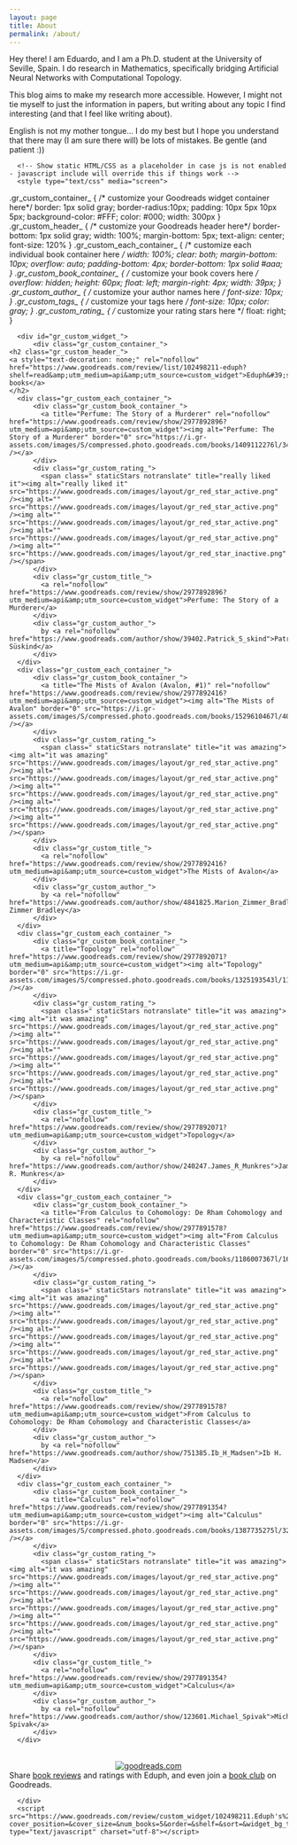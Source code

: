 ```yaml
---
layout: page
title: About
permalink: /about/
---
```



Hey there! I am Eduardo, and I am a Ph.D. student at the University of
Seville, Spain. I do research in Mathematics, specifically bridging
Artificial Neural Networks with Computational Topology.

This blog aims to make my research more accessible. However, I might
not tie myself to just the information in papers, but writing about
any topic I find interesting (and that I feel like writing about).

English is not my mother tongue... I do my best but I hope you
understand that there may (I am sure there will) be lots of
mistakes. Be gentle (and patient :))


      <!-- Show static HTML/CSS as a placeholder in case js is not enabled - javascript include will override this if things work -->
      <style type="text/css" media="screen">
  .gr_custom_container_ {
    /* customize your Goodreads widget container here*/
    border: 1px solid gray;
    border-radius:10px;
    padding: 10px 5px 10px 5px;
    background-color: #FFF;
    color: #000;
    width: 300px
  }
  .gr_custom_header_ {
    /* customize your Goodreads header here*/
    border-bottom: 1px solid gray;
    width: 100%;
    margin-bottom: 5px;
    text-align: center;
    font-size: 120%
  }
  .gr_custom_each_container_ {
    /* customize each individual book container here */
    width: 100%;
    clear: both;
    margin-bottom: 10px;
    overflow: auto;
    padding-bottom: 4px;
    border-bottom: 1px solid #aaa;
  }
  .gr_custom_book_container_ {
    /* customize your book covers here */
    overflow: hidden;
    height: 60px;
      float: left;
      margin-right: 4px;
      width: 39px;
  }
  .gr_custom_author_ {
    /* customize your author names here */
    font-size: 10px;
  }
  .gr_custom_tags_ {
    /* customize your tags here */
    font-size: 10px;
    color: gray;
  }
  .gr_custom_rating_ {
    /* customize your rating stars here */
    float: right;
  }
</style>

      <div id="gr_custom_widget_">
          <div class="gr_custom_container_">
    <h2 class="gr_custom_header_">
    <a style="text-decoration: none;" rel="nofollow" href="https://www.goodreads.com/review/list/102498211-eduph?shelf=read&amp;utm_medium=api&amp;utm_source=custom_widget">Eduph&#39;s books</a>
    </h2>
      <div class="gr_custom_each_container_">
          <div class="gr_custom_book_container_">
            <a title="Perfume: The Story of a Murderer" rel="nofollow" href="https://www.goodreads.com/review/show/2977892896?utm_medium=api&amp;utm_source=custom_widget"><img alt="Perfume: The Story of a Murderer" border="0" src="https://i.gr-assets.com/images/S/compressed.photo.goodreads.com/books/1409112276l/343._SY75_.jpg" /></a>
          </div>
          <div class="gr_custom_rating_">
            <span class=" staticStars notranslate" title="really liked it"><img alt="really liked it" src="https://www.goodreads.com/images/layout/gr_red_star_active.png" /><img alt="" src="https://www.goodreads.com/images/layout/gr_red_star_active.png" /><img alt="" src="https://www.goodreads.com/images/layout/gr_red_star_active.png" /><img alt="" src="https://www.goodreads.com/images/layout/gr_red_star_active.png" /><img alt="" src="https://www.goodreads.com/images/layout/gr_red_star_inactive.png" /></span>
          </div>
          <div class="gr_custom_title_">
            <a rel="nofollow" href="https://www.goodreads.com/review/show/2977892896?utm_medium=api&amp;utm_source=custom_widget">Perfume: The Story of a Murderer</a>
          </div>
          <div class="gr_custom_author_">
            by <a rel="nofollow" href="https://www.goodreads.com/author/show/39402.Patrick_S_skind">Patrick Süskind</a>
          </div>
      </div>
      <div class="gr_custom_each_container_">
          <div class="gr_custom_book_container_">
            <a title="The Mists of Avalon (Avalon, #1)" rel="nofollow" href="https://www.goodreads.com/review/show/2977892416?utm_medium=api&amp;utm_source=custom_widget"><img alt="The Mists of Avalon" border="0" src="https://i.gr-assets.com/images/S/compressed.photo.goodreads.com/books/1529610467l/40605251._SX50_.jpg" /></a>
          </div>
          <div class="gr_custom_rating_">
            <span class=" staticStars notranslate" title="it was amazing"><img alt="it was amazing" src="https://www.goodreads.com/images/layout/gr_red_star_active.png" /><img alt="" src="https://www.goodreads.com/images/layout/gr_red_star_active.png" /><img alt="" src="https://www.goodreads.com/images/layout/gr_red_star_active.png" /><img alt="" src="https://www.goodreads.com/images/layout/gr_red_star_active.png" /><img alt="" src="https://www.goodreads.com/images/layout/gr_red_star_active.png" /></span>
          </div>
          <div class="gr_custom_title_">
            <a rel="nofollow" href="https://www.goodreads.com/review/show/2977892416?utm_medium=api&amp;utm_source=custom_widget">The Mists of Avalon</a>
          </div>
          <div class="gr_custom_author_">
            by <a rel="nofollow" href="https://www.goodreads.com/author/show/4841825.Marion_Zimmer_Bradley">Marion Zimmer Bradley</a>
          </div>
      </div>
      <div class="gr_custom_each_container_">
          <div class="gr_custom_book_container_">
            <a title="Topology" rel="nofollow" href="https://www.goodreads.com/review/show/2977892071?utm_medium=api&amp;utm_source=custom_widget"><img alt="Topology" border="0" src="https://i.gr-assets.com/images/S/compressed.photo.goodreads.com/books/1325193543l/116418._SX50_.jpg" /></a>
          </div>
          <div class="gr_custom_rating_">
            <span class=" staticStars notranslate" title="it was amazing"><img alt="it was amazing" src="https://www.goodreads.com/images/layout/gr_red_star_active.png" /><img alt="" src="https://www.goodreads.com/images/layout/gr_red_star_active.png" /><img alt="" src="https://www.goodreads.com/images/layout/gr_red_star_active.png" /><img alt="" src="https://www.goodreads.com/images/layout/gr_red_star_active.png" /><img alt="" src="https://www.goodreads.com/images/layout/gr_red_star_active.png" /></span>
          </div>
          <div class="gr_custom_title_">
            <a rel="nofollow" href="https://www.goodreads.com/review/show/2977892071?utm_medium=api&amp;utm_source=custom_widget">Topology</a>
          </div>
          <div class="gr_custom_author_">
            by <a rel="nofollow" href="https://www.goodreads.com/author/show/240247.James_R_Munkres">James R. Munkres</a>
          </div>
      </div>
      <div class="gr_custom_each_container_">
          <div class="gr_custom_book_container_">
            <a title="From Calculus to Cohomology: De Rham Cohomology and Characteristic Classes" rel="nofollow" href="https://www.goodreads.com/review/show/2977891578?utm_medium=api&amp;utm_source=custom_widget"><img alt="From Calculus to Cohomology: De Rham Cohomology and Characteristic Classes" border="0" src="https://i.gr-assets.com/images/S/compressed.photo.goodreads.com/books/1186007367l/1623064._SX50_.jpg" /></a>
          </div>
          <div class="gr_custom_rating_">
            <span class=" staticStars notranslate" title="it was amazing"><img alt="it was amazing" src="https://www.goodreads.com/images/layout/gr_red_star_active.png" /><img alt="" src="https://www.goodreads.com/images/layout/gr_red_star_active.png" /><img alt="" src="https://www.goodreads.com/images/layout/gr_red_star_active.png" /><img alt="" src="https://www.goodreads.com/images/layout/gr_red_star_active.png" /><img alt="" src="https://www.goodreads.com/images/layout/gr_red_star_active.png" /></span>
          </div>
          <div class="gr_custom_title_">
            <a rel="nofollow" href="https://www.goodreads.com/review/show/2977891578?utm_medium=api&amp;utm_source=custom_widget">From Calculus to Cohomology: De Rham Cohomology and Characteristic Classes</a>
          </div>
          <div class="gr_custom_author_">
            by <a rel="nofollow" href="https://www.goodreads.com/author/show/751385.Ib_H_Madsen">Ib H. Madsen</a>
          </div>
      </div>
      <div class="gr_custom_each_container_">
          <div class="gr_custom_book_container_">
            <a title="Calculus" rel="nofollow" href="https://www.goodreads.com/review/show/2977891354?utm_medium=api&amp;utm_source=custom_widget"><img alt="Calculus" border="0" src="https://i.gr-assets.com/images/S/compressed.photo.goodreads.com/books/1387735275l/328645._SX50_.jpg" /></a>
          </div>
          <div class="gr_custom_rating_">
            <span class=" staticStars notranslate" title="it was amazing"><img alt="it was amazing" src="https://www.goodreads.com/images/layout/gr_red_star_active.png" /><img alt="" src="https://www.goodreads.com/images/layout/gr_red_star_active.png" /><img alt="" src="https://www.goodreads.com/images/layout/gr_red_star_active.png" /><img alt="" src="https://www.goodreads.com/images/layout/gr_red_star_active.png" /><img alt="" src="https://www.goodreads.com/images/layout/gr_red_star_active.png" /></span>
          </div>
          <div class="gr_custom_title_">
            <a rel="nofollow" href="https://www.goodreads.com/review/show/2977891354?utm_medium=api&amp;utm_source=custom_widget">Calculus</a>
          </div>
          <div class="gr_custom_author_">
            by <a rel="nofollow" href="https://www.goodreads.com/author/show/123601.Michael_Spivak">Michael Spivak</a>
          </div>
      </div>
  <br style="clear: both"/>
  <center>
    <a rel="nofollow" href="https://www.goodreads.com/"><img alt="goodreads.com" style="border:0" src="https://www.goodreads.com/images/widget/widget_logo.gif" /></a>
  </center>
  <noscript>
    Share <a rel="nofollow" href="https://www.goodreads.com/">book reviews</a> and ratings with Eduph, and even join a <a rel="nofollow" href="https://www.goodreads.com/group">book club</a> on Goodreads.
  </noscript>
  </div>

      </div>
      <script src="https://www.goodreads.com/review/custom_widget/102498211.Eduph's%20bookshelf:%20read?cover_position=&cover_size=&num_books=5&order=&shelf=&sort=&widget_bg_transparent=" type="text/javascript" charset="utf-8"></script>
